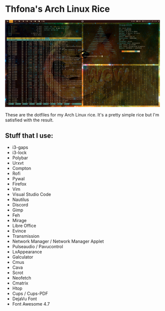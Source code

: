 # Thfona's Arch Linux Rice

![Screenshot](Screenshot.png)

These are the dotfiles for my Arch Linux rice.
It's a pretty simple rice but I'm satisfied with the result.


## Stuff that I use:

+ i3-gaps
+ i3-lock
+ Polybar
+ Urxvt
+ Compton
+ Rofi
+ Pywal
+ Firefox
+ Vim
+ Visual Studio Code
+ Nautilus
+ Discord
+ Gimp
+ Feh
+ Mirage
+ Libre Office
+ Evince
+ Transmission
+ Network Manager / Network Manager Applet
+ Pulseaudio / Pavucontrol
+ LxAppearance
+ Galculator
+ Cmus
+ Cava
+ Scrot
+ Neofetch
+ Cmatrix
+ Htop
+ Cups / Cups-PDF
+ DejaVu Font
+ Font Awesome 4.7
